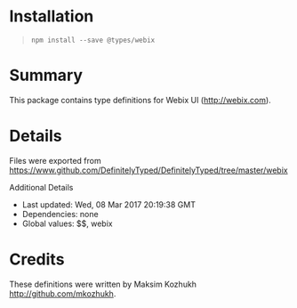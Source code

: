 # Installation
> `npm install --save @types/webix`

# Summary
This package contains type definitions for Webix UI (http://webix.com).

# Details
Files were exported from https://www.github.com/DefinitelyTyped/DefinitelyTyped/tree/master/webix

Additional Details
 * Last updated: Wed, 08 Mar 2017 20:19:38 GMT
 * Dependencies: none
 * Global values: $$, webix

# Credits
These definitions were written by Maksim Kozhukh <http://github.com/mkozhukh>.
